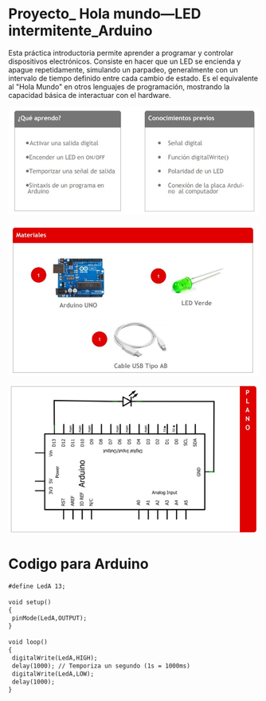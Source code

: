 # Proyecto_ Hola mundo—LED intermitente_Arduino

Esta práctica introductoria permite aprender a programar y controlar dispositivos electrónicos. Consiste en hacer que un LED se encienda y apague repetidamente, simulando un parpadeo, generalmente con un intervalo de tiempo definido entre cada cambio de estado. Es el equivalente al "Hola Mundo" en otros lenguajes de programación, mostrando la capacidad básica de interactuar con el hardware.

![Temáticas proyecto Hola mundo—LED intermitente_Arduino](img/Img01_Tematicas.jpg)

![Materiales proyecto Hola mundo—LED intermitente_Arduino](img/Img02_Materiales.jpg)

![Plano proyecto Hola mundo—LED intermitente_Arduino](img/Img03_Plano.jpg)

# Codigo para Arduino
```
#define LedA 13;

void setup() 
{
 pinMode(LedA,OUTPUT); 
}

void loop() 
{ 
 digitalWrite(LedA,HIGH); 
 delay(1000); // Temporiza un segundo (1s = 1000ms)
 digitalWrite(LedA,LOW); 
 delay(1000); 
}
```

